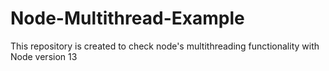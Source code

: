 # Node-Multithread-Example
This repository is created to check node's multithreading functionality with Node version 13
